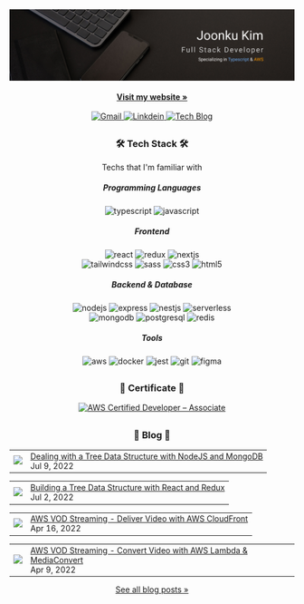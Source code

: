 <div align="center">
  <a href="https://joonku.net">
    <img src="/banner.png" alt="banner">
  </a>
  <div align="center">
    <br />
    <a href="https://joonku.net">
      <strong>Visit my website »</strong>
    </a>
    <br />
    <br />
    <a href="mailto:joonkudev@gmail.com">
      <img alt="Gmail" src="https://img.shields.io/badge/Gmail-EA4335?style=flat-square&logo=Gmail&logoColor=white" />
    </a>
    <a href="https://linkedin.com/in/joonku-kim">
      <img alt="Linkdein" src="https://img.shields.io/badge/Linkedin-0A66C2?style=flat-square&logo=Linkedin" />
    </a>
    <a href="https://blog.joonku.net">
      <img alt="Tech Blog" src="https://img.shields.io/badge/Tech Blog-1a1a1a?style=flat-square&logo=data:image/png;base64,iVBORw0KGgoAAAANSUhEUgAAABgAAAAYCAYAAADgdz34AAAACXBIWXMAAAsTAAALEwEAmpwYAAAAAXNSR0IArs4c6QAAAARnQU1BAACxjwv8YQUAAADwSURBVHgB7VXBDYMwDHSrDsAIjMAIbMIojAAjwASwAWwAG4QNYIM0FzVSqqqJG/CvJ1mE2OSwfRgiImVMC5m6vRZiuJMwxAkeIWdRFNQ0zcd+13XU9z1x8bVJZVlqB6WUNf8+z3NOo3kE/n7btnZvmiYZArw5sO97lOBUk7Msi8YkEZjM7HWeZ1Y8q0RYG1Xpuq5taS5vsg8QMA/n9wDah43jaGtvMqCqqljPJssUmRgyOZkCsVKdnkWGIOhPIvAPXdc1Gv9TiSBVN5OGYbhOpv6gA5ZlYUk1OK6P43j7Wt0aZcG4hj+G/y+TRbCRHLYnpVGoz48N03MAAAAASUVORK5CYII=" />
    </a>
  </div>
</div>

##

<h3 align="center">🛠 Tech Stack 🛠</h3>

<p align="center">Techs that I'm familiar with</p>

<div align="center">
  
  ##### Programming Languages  
  ![typescript](https://img.shields.io/badge/Typescript-3178C6.svg?&style=flat-square&logo=Typescript&logoColor=white)
  ![javascript](https://img.shields.io/badge/Javascript-F7DF1E.svg?&style=flat-square&logo=Javascript&logoColor=black)
  <br />
  ##### Frontend
  ![react](https://img.shields.io/badge/React-61DAF8.svg?&style=flat-square&logo=React&logoColor=black)
  ![redux](https://img.shields.io/badge/Redux-764ABC.svg?&style=flat-square&logo=Redux&logoColor=white)
  ![nextjs](https://img.shields.io/badge/Next.js-000000.svg?&style=flat-square&logo=Next.js&logoColor=white)
  <br />
  ![tailwindcss](https://img.shields.io/badge/Tailwind_CSS-06B6D4.svg?&style=flat-square&logo=TailwindCSS&logoColor=white)
  ![sass](https://img.shields.io/badge/Sass-CC6699.svg?&style=flat-square&logo=Sass&logoColor=white)
  ![css3](https://img.shields.io/badge/CSS3-1572B6.svg?&style=flat-square&logo=CSS3&logoColor=white)
  ![html5](https://img.shields.io/badge/HTML5-E34F26.svg?&style=flat-square&logo=HTML5&logoColor=white)
  <br />
  ##### Backend & Database
  ![nodejs](https://img.shields.io/badge/Node.js-339933.svg?&style=flat-square&logo=Node.js&logoColor=white)
  ![express](https://img.shields.io/badge/Express-000000.svg?&style=flat-square&logo=Express&logoColor=white)
  ![nestjs](https://img.shields.io/badge/NestJS-E0234E.svg?&style=flat-square&logo=NestJS&logoColor=white)
  ![serverless](https://img.shields.io/badge/Serverless-FD5750.svg?&style=flat-square&logo=Serverless&logoColor=white)
  <br />
  ![mongodb](https://img.shields.io/badge/MongoDB-47A248.svg?&style=flat-square&logo=MongoDB&logoColor=white)
  ![postgresql](https://img.shields.io/badge/PostgreSQL-4169E1.svg?&style=flat-square&logo=PostgreSQL&logoColor=white)
  ![redis](https://img.shields.io/badge/Redis-DC382D.svg?&style=flat-square&logo=Redis&logoColor=white)
  <br />
  ##### Tools
  ![aws](https://img.shields.io/badge/AWS-232F3E.svg?&style=flat-square&logo=Amazon+AWS&logoColor=white)
  ![docker](https://img.shields.io/badge/Docker-2496ED.svg?&style=flat-square&logo=Docker&logoColor=white)
  ![jest](https://img.shields.io/badge/Jest-C21325.svg?&style=flat-square&logo=Jest&logoColor=white)
  ![git](https://img.shields.io/badge/Git-F05032.svg?&style=flat-square&logo=Git&logoColor=white)
  ![figma](https://img.shields.io/badge/Figma-F24E1E.svg?&style=flat-square&logo=Figma&logoColor=white)
  
</div>

##

<h3 align="center">📜 Certificate 📜</h3>

<div align="center">
  
  <!--START_SECTION:badges-->
  [![AWS Certified Developer – Associate](https://images.credly.com/size/100x100/images/b9feab85-1a43-4f6c-99a5-631b88d5461b/image.png)](http://www.credly.com/badges/9728ee39-7a02-460a-b168-66ae5c4f44c0 "AWS Certified Developer – Associate")
  <!--END_SECTION:badges-->
  
</div>

##

<h3 align="center">📝 Blog 📝</h3>

<div align="center">

  <!-- BLOG-POST-LIST:START --><table><tr><td><a href="https://blog.joonku.net/posts/tree-data-structure-with-nodejs-and-mongodb"><img width="140px" src="https://blog.joonku.net/images/posts/tree-data-structure-with-nodejs-and-mongodb/thumbnail.png"></a></td>
<td><a href="https://blog.joonku.net/posts/tree-data-structure-with-nodejs-and-mongodb">Dealing with a Tree Data Structure with NodeJS and MongoDB</a><br/>Jul 9, 2022</td></tr></table>
<table><tr><td><a href="https://blog.joonku.net/posts/tree-data-structure-with-react-and-redux"><img width="140px" src="https://blog.joonku.net/images/posts/tree-data-structure-with-react-and-redux/thumbnail.png"></a></td>
<td><a href="https://blog.joonku.net/posts/tree-data-structure-with-react-and-redux">Building a Tree Data Structure with React and Redux</a><br/>Jul 2, 2022</td></tr></table>
<table><tr><td><a href="https://blog.joonku.net/posts/aws-vod-streaming-deliver"><img width="140px" src="https://blog.joonku.net/images/posts/aws-vod-streaming-deliver/thumbnail.png"></a></td>
<td><a href="https://blog.joonku.net/posts/aws-vod-streaming-deliver">AWS VOD Streaming - Deliver Video with AWS CloudFront</a><br/>Apr 16, 2022</td></tr></table>
<table><tr><td><a href="https://blog.joonku.net/posts/aws-vod-streaming-convert"><img width="140px" src="https://blog.joonku.net/images/posts/aws-vod-streaming-convert/thumbnail.png"></a></td>
<td><a href="https://blog.joonku.net/posts/aws-vod-streaming-convert">AWS VOD Streaming - Convert Video with AWS Lambda &amp; MediaConvert</a><br/>Apr 9, 2022</td></tr></table>
<!-- BLOG-POST-LIST:END -->

  [See all blog posts »](https://blog.joonku.net)

</div>
  
